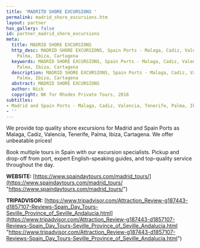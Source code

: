 ```yaml
---
title: 'MADRITD SHORE EXCURSIONS '
permalink: madrid_shore_excursions.htm
layout: partner
has_gallery: false
id: partner_madrid_shore_excursions
meta:
  title: MADRID SHORE EXCURSIONS
  http_desc: MADRID SHORE EXCURSIONS, Spain Ports - Malaga, Cadiz, Valencia, Tenerife,
    Palma, Ibiza, Cartagena
  keywords: MADRID SHORE EXCURSIONS, Spain Ports - Malaga, Cadiz, Valencia, Tenerife,
    Palma, Ibiza, Cartagena
  description: MADRID SHORE EXCURSIONS, Spain Ports - Malaga, Cadiz, Valencia, Tenerife,
    Palma, Ibiza, Cartagena
  abstract: MADRID SHORE EXCURSIONS
  author: Nick
  copyright: NK for Rhodes Private Tours, 2018
subtitles:
- Madrid and Spain Ports - Malaga, Cadiz, Valencia, Tenerife, Palma, Ibiza, Cartagena
- ''
---
```


We provide top quality shore excursions for Madrid and Spain Ports as Malaga, Cadiz, Valencia, Tenerife, Palma, Ibiza, Cartagena. We offer unbeatable prices!

Book multiple tours in Spain with our excursion specialists. Pickup and drop-off from port, expert English-speaking guides, and top-quality service throughout the day.

**WEBSITE:**  [https://www.spaindaytours.com/madrid_tours/](https://www.spaindaytours.com/madrid_tours/ "https://www.spaindaytours.com/madrid_tours/")

**TRIPADVISOR:**  [https://www.tripadvisor.com/Attraction_Review-g187443-d1857107-Reviews-Spain_Day_Tours-Seville_Province_of_Seville_Andalucia.html](https://www.tripadvisor.com/Attraction_Review-g187443-d1857107-Reviews-Spain_Day_Tours-Seville_Province_of_Seville_Andalucia.html "https://www.tripadvisor.com/Attraction_Review-g187443-d1857107-Reviews-Spain_Day_Tours-Seville_Province_of_Seville_Andalucia.html")